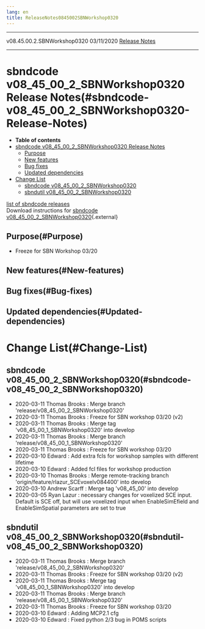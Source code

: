 ```yaml
---
lang: en
title: ReleaseNotes0845002SBNWorkshop0320
---
```


  ----------------------------- ------------ -- -- ----------------------------------------------------------------------
  v08.45.00.2.SBNWorkshop0320   03/11/2020         [Release Notes](ReleaseNotes0845002SBNWorkshop0320.html)
  ----------------------------- ------------ -- -- ----------------------------------------------------------------------



sbndcode v08\_45\_00\_2\_SBNWorkshop0320 Release Notes(#sbndcode-v08_45_00_2_SBNWorkshop0320-Release-Notes)
============================================================================================================================

-   **Table of contents**
-   [sbndcode v08\_45\_00\_2\_SBNWorkshop0320 Release
    Notes](#sbndcode-v08_45_00_2_SBNWorkshop0320-Release-Notes)
    -   [Purpose](#Purpose)
    -   [New features](#New-features)
    -   [Bug fixes](#Bug-fixes)
    -   [Updated dependencies](#Updated-dependencies)
-   [Change List](#Change-List)
    -   [sbndcode
        v08\_45\_00\_2\_SBNWorkshop0320](#sbndcode-v08_45_00_2_SBNWorkshop0320)
    -   [sbndutil
        v08\_45\_00\_2\_SBNWorkshop0320](#sbndutil-v08_45_00_2_SBNWorkshop0320)

[list of sbndcode
releases](List_of_SBND_code_releases.html)\
Download instructions for [sbndcode
v08\_45\_00\_2\_SBNWorkshop0320](http://scisoft.fnal.gov/scisoft/bundles/sbnd/v08_45_00_2_SBNWorkshop0320/sbndcode-v08_45_00_2_SBNWorkshop0320.html){.external}



Purpose(#Purpose)
----------------------------------

-   Freeze for SBN Workshop 03/20



New features(#New-features)
--------------------------------------------



Bug fixes(#Bug-fixes)
--------------------------------------



Updated dependencies(#Updated-dependencies)
------------------------------------------------------------



Change List(#Change-List)
==========================================



sbndcode v08\_45\_00\_2\_SBNWorkshop0320(#sbndcode-v08_45_00_2_SBNWorkshop0320)
------------------------------------------------------------------------------------------------

-   2020-03-11 Thomas Brooks : Merge branch
    \'release/v08\_45\_00\_2\_SBNWorkshop0320\'
-   2020-03-11 Thomas Brooks : Freeze for SBN workshop 03/20 (v2)
-   2020-03-11 Thomas Brooks : Merge tag
    \'v08\_45\_00\_1\_SBNWorkshop0320\' into develop
-   2020-03-11 Thomas Brooks : Merge branch
    \'release/v08\_45\_00\_1\_SBNWorkshop0320\'
-   2020-03-11 Thomas Brooks : Freeze for SBN workshop 03/20
-   2020-03-10 Edward : Add extra fcls for workshop samples with
    different lifetime
-   2020-03-10 Edward : Added fcl files for workshop production
-   2020-03-10 Thomas Brooks : Merge remote-tracking branch
    \'origin/feature/rlazur\_SCEvoxelv084400\' into develop
-   2020-03-10 Andrew Scarff : Merge tag \'v08\_45\_00\' into develop
-   2020-03-05 Ryan Lazur : necessary changes for voxelized SCE input.
    Default is SCE off, but will use voxelized input when
    EnableSimEfield and EnableSimSpatial parameters are set to true



sbndutil v08\_45\_00\_2\_SBNWorkshop0320(#sbndutil-v08_45_00_2_SBNWorkshop0320)
------------------------------------------------------------------------------------------------

-   2020-03-11 Thomas Brooks : Merge branch
    \'release/v08\_45\_00\_2\_SBNWorkshop0320\'
-   2020-03-11 Thomas Brooks : Freeze for SBN workshop 03/20 (v2)
-   2020-03-11 Thomas Brooks : Merge tag
    \'v08\_45\_00\_1\_SBNWorkshop0320\' into develop
-   2020-03-11 Thomas Brooks : Merge branch
    \'release/v08\_45\_00\_1\_SBNWorkshop0320\'
-   2020-03-11 Thomas Brooks : Freeze for SBN workshop 03/20
-   2020-03-10 Edward : Adding MCP2.1 cfg
-   2020-03-10 Edward : Fixed python 2/3 bug in POMS scripts
